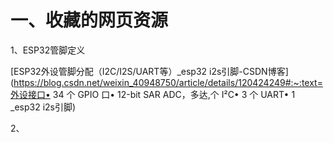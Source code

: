 # 一、收藏的网页资源

1、ESP32管脚定义

[ESP32外设管脚分配（I2C/I2S/UART等）_esp32 i2s引脚-CSDN博客](https://blog.csdn.net/weixin_40948750/article/details/120424249#:~:text=外设接口• 34 个 GPIO 口• 12-bit SAR ADC，多达,个 I²C• 3 个 UART• 1 _esp32 i2s引脚)

2、